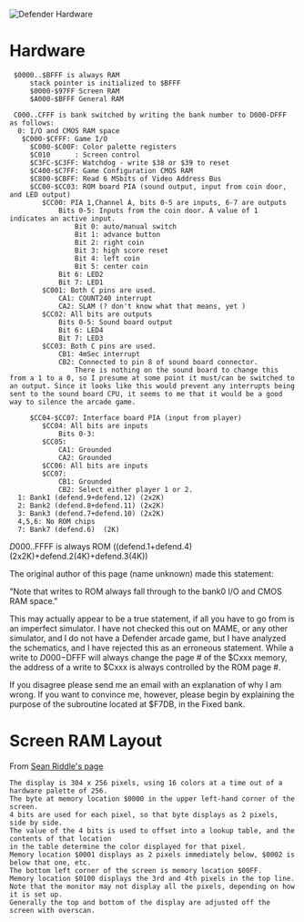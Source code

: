 ![Defender Hardware](Defender.jpg)

# Hardware

```
 $0000..$BFFF is always RAM 
     stack pointer is initialized to $BFFF 
     $0000-$97FF Screen RAM 
     $A000-$BFFF General RAM 

 C000..CFFF is bank switched by writing the bank number to D000-DFFF as follows: 
  0: I/O and CMOS RAM space 
   $C000-$CFFF: Game I/O 
     $C000-$C00F: Color palette registers 
     $C010      : Screen control 
     $C3FC-$C3FF: Watchdog - write $38 or $39 to reset 
     $C400-$C7FF: Game Configuration CMOS RAM 
     $C800-$CBFF: Read 6 MSbits of Video Address Bus 
     $CC00-$CC03: ROM board PIA (sound output, input from coin door, and LED output) 
        $CC00: PIA 1,Channel A, bits 0-5 are inputs, 6-7 are outputs 
            Bits 0-5: Inputs from the coin door. A value of 1 indicates an active input. 
                Bit 0: auto/manual switch 
                Bit 1: advance button 
                Bit 2: right coin 
                Bit 3: high score reset 
                Bit 4: left coin 
                Bit 5: center coin 
            Bit 6: LED2 
            Bit 7: LED1 
        $C001: Both C pins are used.
            CA1: COUNT240 interrupt 
            CA2: SLAM (? don't know what that means, yet ) 
        $CC02: All bits are outputs 
            Bits 0-5: Sound board output 
            Bit 6: LED4 
            Bit 7: LED3 
        $CC03: Both C pins are used.
            CB1: 4mSec interrupt 
            CB2: Connected to pin 8 of sound board connector.  
                There is nothing on the sound board to change this from a 1 to a 0, so I presume at some point it must/can be switched to an output. Since it looks like this would prevent any interrupts being sent to the sound board CPU, it seems to me that it would be a good way to silence the arcade game. 

     $CC04-$CC07: Interface board PIA (input from player) 
        $CC04: All bits are inputs 
            Bits 0-3: 
        $CC05:  
            CA1: Grounded 
            CA2: Grounded 
        $CC06: All bits are inputs 
        $CC07: 
            CB1: Grounded 
            CB2: Select either player 1 or 2. 
  1: Bank1 (defend.9+defend.12) (2x2K) 
  2: Bank2 (defend.8+defend.11) (2x2K) 
  3: Bank3 (defend.7+defend.10) (2x2K) 
  4,5,6: No ROM chips 
  7: Bank7 (defend.6)  (2K) 
```

 $D000..$FFFF is always ROM ((defend.1+defend.4)(2x2K)+defend.2(4K)+defend.3(4K))

The original author of this page (name unknown) made this statement:

"Note that writes to ROM always fall through to the bank0 I/O and CMOS RAM space." 

This may actually appear to be a true statement, if all you have to go from is an imperfect simulator. I have not checked this out on MAME, or any other simulator, and I do not have a Defender arcade game, but I have analyzed the schematics, and I have rejected this as an erroneous statement. While a write to $D000-$DFFF will always change the page # of the $Cxxx memory, the address of a write to $Cxxx is always controlled by the ROM page #. 

If you disagree please send me an email with an explanation of why I am wrong. If you want to convince me, however, please begin by explaining the purpose of the subroutine located at $F7DB, in the Fixed bank.

# Screen RAM Layout

 From [Sean Riddle's page](http://seanriddle.com/ripper.html)

```
The display is 304 x 256 pixels, using 16 colors at a time out of a hardware palette of 256. 
The byte at memory location $0000 in the upper left-hand corner of the screen. 
4 bits are used for each pixel, so that byte displays as 2 pixels, side by side. 
The value of the 4 bits is used to offset into a lookup table, and the contents of that location 
in the table determine the color displayed for that pixel. 
Memory location $0001 displays as 2 pixels immediately below, $0002 is below that one, etc. 
The bottom left corner of the screen is memory location $00FF. 
Memory location $0100 displays the 3rd and 4th pixels in the top line. 
Note that the monitor may not display all the pixels, depending on how it is set up. 
Generally the top and bottom of the display are adjusted off the screen with overscan.
```
